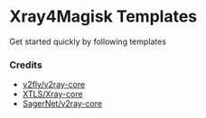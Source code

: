 # Xray4Magisk Templates
Get started quickly by following templates

### Credits
- [v2fly/v2ray-core](https://github.com/v2fly/v2ray-core)
- [XTLS/Xray-core](https://github.com/XTLS/Xray-core)
- [SagerNet/v2ray-core](https://github.com/SagerNet/v2ray-core)
